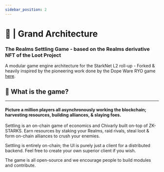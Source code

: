 ```yaml
---
sidebar_position: 2
---
```


# 🏰 | Grand Architecture

### The Realms Settling Game - based on the Realms derivative NFT of the Loot Project

A modular game engine architecture for the StarkNet L2 roll-up - Forked & heavily inspired by the pioneering work done by the Dope Ware RYO game [here](https://github.com/dopedao/RYO).

## 🤔 What is the game?

---

#### Picture a million players all asynchronously working the blockchain; harvesting resources, building alliances, & slaying foes.

Settling is an on-chain game of economics and Chivarly built on-top of ZK-STARKS. Earn resources by staking your Realms, raid rivals, steal loot & form on-chain alliances to crush your enemies.

Settling is entirely on-chain; the UI is purely just a client for a distributed backend. Feel free to create your own superior client if you wish.

The game is all open-source and we encourage people to build modules and contribute.

<!-- ## 📦 Contract hierarchy

### Player Account

- A player with a wallet

### Governance Account

- An admin who controls the Arbiter.
- The admin may be an L2 DAO to administer governance decisions
  voted through on L2, where voting will be cheap.
- Governance might enable a new module to have write-access to
  and important game variable. For example, to change the location
  that a player is currently in. All other modules that read and use location
  would be affected by this.

### Arbiter (most power in the system).

- Can update/add module mappings in ModuleController.

### ModuleController (mapping of deployments to module_ids).

- The game 'swichboard' that connects all modules.
- Is the reference point for all modules. Modules call this
  contract as the source of truth for the address of other modules.
- The controller stores where modules can be found, and which modules
  have write access to other modules.

### Modules (open ended set)

- Game mechanics (where a player would interact to play).
- Storage modules (game variables).
- L1 connectors (for integrating L1 state/ownership to L2)
- Other arbitrary contracts
- Module logic contained in L (e.g L_Settling.cairo) and state in S (S_Settling.cairo) -->
